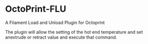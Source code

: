 # OctoPrint-FLU
A Filament Load and Unload Plugin for Octoprint


The plugin will allow the setting of the hot end temperature and set anextrude or retract value and execute that command.

